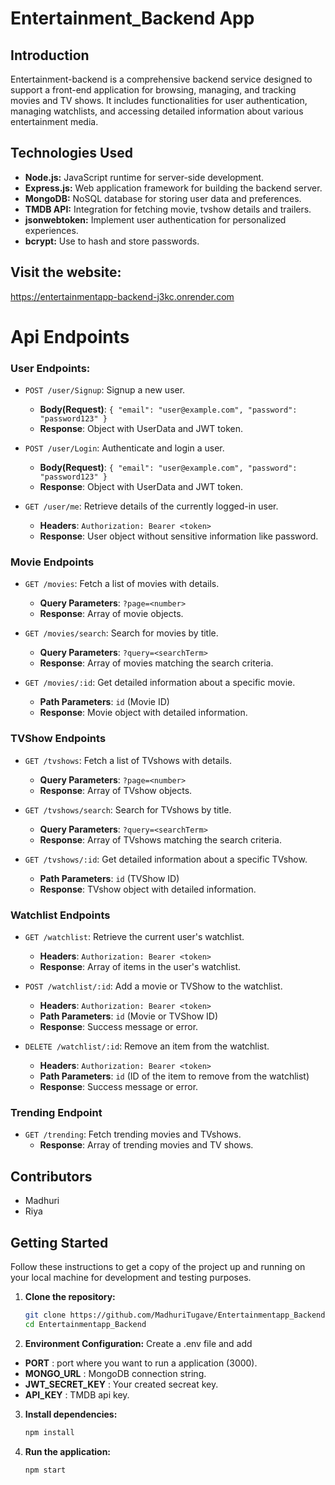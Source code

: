 ﻿# Entertainment_Backend App

## Introduction

Entertainment-backend is a comprehensive backend service designed to support a front-end application for browsing, managing, and tracking movies and TV shows. It includes functionalities for user authentication, managing watchlists, and accessing detailed information about various entertainment media.

## Technologies Used

- **Node.js:** JavaScript runtime for server-side development.
- **Express.js:** Web application framework for building the backend server.
- **MongoDB:** NoSQL database for storing user data and preferences.
- **TMDB API:** Integration for fetching movie, tvshow details and trailers.
- **jsonwebtoken:** Implement user authentication for personalized experiences.
- **bcrypt:** Use to hash and store passwords.

## Visit the website:
   https://entertainmentapp-backend-j3kc.onrender.com

# Api Endpoints

### User Endpoints:
- `POST /user/Signup`: Signup a new user.

  - **Body(Request)**: `{ "email": "user@example.com", "password": "password123" }`
  - **Response**: Object with UserData and JWT token.

- `POST /user/Login`: Authenticate and login a user.

  - **Body(Request)**: `{ "email": "user@example.com", "password": "password123" }`
  - **Response**: Object with UserData and JWT token.

- `GET /user/me`: Retrieve details of the currently logged-in user.
  - **Headers**: `Authorization: Bearer <token>`
  - **Response**: User object without sensitive information like password.

### Movie Endpoints

- `GET /movies`: Fetch a list of movies with details.

  - **Query Parameters**: `?page=<number>`
  - **Response**: Array of movie objects.

- `GET /movies/search`: Search for movies by title.

  - **Query Parameters**: `?query=<searchTerm>`
  - **Response**: Array of movies matching the search criteria.

- `GET /movies/:id`: Get detailed information about a specific movie.
  - **Path Parameters**: `id` (Movie ID)
  - **Response**: Movie object with detailed information.

### TVShow Endpoints

- `GET /tvshows`: Fetch a list of TVshows with details.

  - **Query Parameters**: `?page=<number>`
  - **Response**: Array of TVshow objects.

- `GET /tvshows/search`: Search for TVshows by title.

  - **Query Parameters**: `?query=<searchTerm>`
  - **Response**: Array of TVshows matching the search criteria.

- `GET /tvshows/:id`: Get detailed information about a specific TVshow.
  - **Path Parameters**: `id` (TVShow ID)
  - **Response**: TVshow object with detailed information.

### Watchlist Endpoints

- `GET /watchlist`: Retrieve the current user's watchlist.

  - **Headers**: `Authorization: Bearer <token>`
  - **Response**: Array of items in the user's watchlist.

- `POST /watchlist/:id`: Add a movie or TVShow to the watchlist.

  - **Headers**: `Authorization: Bearer <token>`
  - **Path Parameters**: `id` (Movie or TVShow ID)
  - **Response**: Success message or error.

- `DELETE /watchlist/:id`: Remove an item from the watchlist.
  - **Headers**: `Authorization: Bearer <token>`
  - **Path Parameters**: `id` (ID of the item to remove from the watchlist)
  - **Response**: Success message or error.

### Trending Endpoint

- `GET /trending`: Fetch trending movies and TVshows.
  - **Response**: Array of trending movies and TV shows.

## Contributors
- Madhuri
- Riya

## Getting Started

Follow these instructions to get a copy of the project up and running on your local machine for development and testing purposes.

1. **Clone the repository:**

   ```bash
   git clone https://github.com/MadhuriTugave/Entertainmentapp_Backend
   cd Entertainmentapp_Backend

2. **Environment Configuration:**
   Create a .env file and add
 - **PORT** : port where you want to run a application (3000).
 - **MONGO_URL** : MongoDB connection string.
 - **JWT_SECRET_KEY** : Your created secreat key.
 - **API_KEY** : TMDB api key.

3. **Install dependencies:**
   ```bash
   npm install

4. **Run the application:**
   ```bash
   npm start

